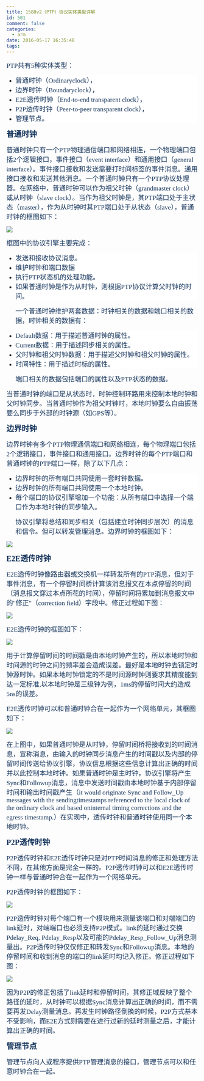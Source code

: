 ```yaml
---
title: 1588v2（PTP）协议实体类型详解
id: 501
comment: false
categories:
  - arm
date: 2016-05-17 16:35:48
tags:
---
```


<span style="color:#17365d; font-family:宋体"><span style="font-size:13pt">PTP共有5种实体类型：</span><span style="color:black; font-size:10pt">
			</span></span>

<!-- more -->
*   <div style="background: white"><span style="color:#17365d; font-family:宋体"><span style="font-size:13pt">普通时钟（Ordinaryclock），</span><span style="color:black; font-size:10pt">
					</span></span></div>
*   <div style="background: white"><span style="color:#17365d; font-family:宋体"><span style="font-size:13pt">边界时钟（Boundaryclock），</span><span style="color:black; font-size:10pt">
					</span></span></div>
*   <div style="background: white"><span style="color:#17365d; font-family:宋体"><span style="font-size:13pt">E2E透传时钟（End-to-end transparent clock），</span><span style="color:black; font-size:10pt">
					</span></span></div>
*   <div style="background: white"><span style="color:#17365d; font-family:宋体"><span style="font-size:13pt">P2P透传时钟（Peer-to-peer transparent clock），</span><span style="color:black; font-size:10pt">
					</span></span></div>
*   <div style="background: white"><span style="color:#17365d; font-family:宋体"><span style="font-size:13pt">管理节点。</span><span style="color:black; font-size:10pt">
					</span></span></div>

<span style="color:#17365d; font-family:宋体"><span style="font-size:15pt">**普通时钟**</span><span style="color:black; font-size:10pt">
					</span></span>

<span style="color:#17365d; font-family:宋体"><span style="font-size:13pt">普通时钟只有一个PTP物理通信端口和网络相连，一个物理端口包括2个逻辑接口，事件接口（event interface）和通用接口（general interface）。事件接口接收和发送需要打时间标签的事件消息。通用接口接收和发送其他消息。一个普通时钟只有一个PTP协议处理器。在网络中，普通时钟可以作为祖父时钟（grandmaster clock）或从时钟（slave clock）。当作为祖父时钟是，其PTP端口处于主状态（master），作为从时钟时其PTP端口处于从状态（slave），普通时钟的框图如下：</span><span style="color:black; font-size:10pt">
					</span></span>

![](http://www.madhex.com/wp-content/uploads/2016/05/051716_0835_1588v2PTP1.png)<span style="color:black; font-family:宋体; font-size:10pt">
				</span>

<span style="color:#17365d; font-family:宋体"><span style="font-size:13pt">框图中的协议引擎主要完成：</span><span style="color:black; font-size:10pt">
					</span></span>

*   <div style="background: white"><span style="color:#17365d; font-family:宋体"><span style="font-size:13pt">发送和接收协议消息。</span><span style="color:black; font-size:10pt">
					</span></span></div>
*   <div style="background: white"><span style="color:#17365d; font-family:宋体"><span style="font-size:13pt">维护时钟和端口数据</span><span style="color:black; font-size:10pt">
					</span></span></div>
*   <div style="background: white"><span style="color:#17365d; font-family:宋体"><span style="font-size:13pt">执行PTP状态机的处理功能。</span><span style="color:black; font-size:10pt">
					</span></span></div>
*   <div style="background: white"><span style="color:#17365d; font-family:宋体"><span style="font-size:13pt">如果普通时钟是作为从时钟，则根据PTP协议计算父时钟的时间。</span><span style="color:black; font-size:10pt">
					</span></span></div>

    <span style="color:#17365d; font-family:宋体"><span style="font-size:13pt">一个普通时钟维护两套数据：时钟相关的数据和端口相关的数据，时钟相关的数据有：</span><span style="color:black; font-size:10pt">
					</span></span>

*   <div style="background: white"><span style="color:#17365d; font-family:宋体"><span style="font-size:13pt">Default数据：用于描述普通时钟的属性。</span><span style="color:black; font-size:10pt">
					</span></span></div>
*   <div style="background: white"><span style="color:#17365d; font-family:宋体"><span style="font-size:13pt">Current数据：用于描述同步相关的属性。</span><span style="color:black; font-size:10pt">
					</span></span></div>
*   <div style="background: white"><span style="color:#17365d; font-family:宋体"><span style="font-size:13pt">父时钟和祖父时钟数据：用于描述父时钟和祖父时钟的属性。</span><span style="color:black; font-size:10pt">
					</span></span></div>
*   <div style="background: white"><span style="color:#17365d; font-family:宋体"><span style="font-size:13pt">时间特性：用于描述时标的属性。</span><span style="color:black; font-size:10pt">
					</span></span></div>

    <span style="color:#17365d; font-family:宋体"><span style="font-size:13pt">端口相关的数据包括端口的属性以及PTP状态的数据。</span><span style="color:black; font-size:10pt">
					</span></span>

<span style="color:#17365d; font-family:宋体"><span style="font-size:13pt">当普通时钟的端口是从状态时，时钟控制环路用来控制本地时钟和父时钟同步。当普通时钟作为祖父时钟时，本地时钟要么自由振荡要么同步于外部的时钟源（如GPS等）。</span><span style="color:black; font-size:10pt">
					</span></span>

<span style="color:#17365d; font-family:宋体"><span style="font-size:15pt">**边界时钟**</span><span style="color:black; font-size:10pt">
					</span></span>

<span style="color:#17365d; font-family:宋体"><span style="font-size:13pt">边界时钟有多个PTP物理通信端口和网络相连，每个物理端口包括2个逻辑接口，事件接口和通用接口。边界时钟的每个PTP端口和普通时钟的PTP端口一样，除了以下几点：</span><span style="color:black; font-size:10pt">
					</span></span>

*   <div style="background: white"><span style="color:#17365d; font-family:宋体"><span style="font-size:13pt">边界时钟的所有端口共同使用一套时钟数据。</span><span style="color:black; font-size:10pt">
					</span></span></div>
*   <div style="background: white"><span style="color:#17365d; font-family:宋体"><span style="font-size:13pt">边界时钟的所有端口共同使用一个本地时钟。</span><span style="color:black; font-size:10pt">
					</span></span></div>
*   <div style="background: white"><span style="color:#17365d; font-family:宋体"><span style="font-size:13pt">每个端口的协议引擎增加一个功能：从所有端口中选择一个端口作为本地时钟的同步输入。</span><span style="color:black; font-size:10pt">
					</span></span></div>

    <span style="color:#17365d; font-family:宋体"><span style="font-size:13pt">协议引擎将总结和同步相关（包括建立时钟同步层次）的消息和信令。但可以转发管理消息。边界时钟的框图如下：</span><span style="color:black; font-size:10pt">
					</span></span>

![](http://www.madhex.com/wp-content/uploads/2016/05/051716_0835_1588v2PTP2.png)<span style="color:black; font-family:宋体; font-size:10pt">
				</span>

<span style="color:#17365d; font-family:宋体"><span style="font-size:15pt">**E2E透传时钟**</span><span style="color:black; font-size:10pt">
					</span></span>

<span style="color:#17365d; font-family:宋体"><span style="font-size:13pt">E2E透传时钟像路由器或交换机一样转发所有的PTP消息，但对于事件消息，有一个停留时间桥计算该消息报文在本点停留的时间（消息报文穿过本点所花的时间），停留时间将累加到消息报文中的"修正"（correction field）字段中。修正过程如下图：</span><span style="color:black; font-size:10pt">
					</span></span>

![](http://www.madhex.com/wp-content/uploads/2016/05/051716_0835_1588v2PTP3.png)<span style="color:black; font-family:宋体; font-size:10pt">
				</span>

<span style="color:#17365d; font-family:宋体"><span style="font-size:13pt">E2E透传时钟的框图如下：</span><span style="color:black; font-size:10pt">
					</span></span>

![](http://www.madhex.com/wp-content/uploads/2016/05/051716_0835_1588v2PTP4.png)<span style="color:black; font-family:宋体; font-size:10pt">
				</span>

<span style="color:#17365d; font-family:宋体"><span style="font-size:13pt">用于计算停留时间的时间戳是由本地时钟产生的，所以本地时钟和时间源的时钟之间的频率差会造成误差。最好是本地时钟去锁定时钟源时钟。如果本地时钟锁定的不是时间源时钟则要求其精度能到达一定标准,以本地时钟是三级钟为例，1ms的停留时间大约造成5ns的误差。</span><span style="color:black; font-size:10pt">
					</span></span>

<span style="color:#17365d; font-family:宋体"><span style="font-size:13pt">E2E透传时钟可以和普通时钟合在一起作为一个网络单元，其框图如下：</span><span style="color:black; font-size:10pt">
					</span></span>

![](http://www.madhex.com/wp-content/uploads/2016/05/051716_0835_1588v2PTP5.png)<span style="color:black; font-family:宋体; font-size:10pt">
				</span>

<span style="color:#17365d; font-family:宋体"><span style="font-size:13pt">在上图中，如果普通时钟是从时钟，停留时间桥将接收到的时间消息，宣称消息，由输入的时钟同步消息产生的时间戳以及内部的停留时间传送给协议引擎，协议信息根据这些信息计算出正确的时间并以此控制本地时钟。如果普通时钟是主时钟，协议引擎将产生Sync和Followup消息，消息中发送时间戳由本地时钟基于内部停留时间和输出时间戳产生（it would originate Sync and Follow_Up messages with the sendingtimestamps referenced to the local clock of the ordinary clock and based oninternal timing corrections and the egress timestamp.）在实现中，透传时钟和普通时钟使用同一个本地时钟。</span><span style="color:black; font-size:10pt">
					</span></span>

<span style="color:#17365d; font-family:宋体"><span style="font-size:15pt">**P2P透传时钟**</span><span style="color:black; font-size:10pt">
					</span></span>

<span style="color:#17365d; font-family:宋体"><span style="font-size:13pt">P2P透传时钟和E2E透传时钟只是对PTP时间消息的修正和处理方法不同，在其他方面是完全一样的。P2P透传时钟可以和E2E透传时钟一样与普通时钟合在一起作为一个网络单元。</span><span style="color:black; font-size:10pt">
					</span></span>

<span style="color:#17365d; font-family:宋体"><span style="font-size:13pt">P2P透传时钟的框图如下：</span><span style="color:black; font-size:10pt">
					</span></span>

![](http://www.madhex.com/wp-content/uploads/2016/05/051716_0835_1588v2PTP6.png)<span style="color:black; font-family:宋体; font-size:10pt">
				</span>

<span style="color:#17365d; font-family:宋体"><span style="font-size:13pt">P2P透传时钟对每个端口有一个模块用来测量该端口和对端端口的link延时，对端端口也必须支持P2P模式。link的延时通过交换Pdelay_Req, Pdelay_Resp以及可能的Pdelay_Resp_Follow_Up消息测量出。P2P透传时钟仅仅修正和转发Sync和Followup消息。本地的停留时间和收到消息的端口的link延时均记入修正。修正过程如下图：</span><span style="color:black; font-size:10pt">
					</span></span>

![](http://www.madhex.com/wp-content/uploads/2016/05/051716_0835_1588v2PTP7.png)<span style="color:black; font-family:宋体; font-size:10pt">
				</span>

<span style="color:#17365d; font-family:宋体"><span style="font-size:13pt">因为P2P的修正包括了link延时和停留时间，其修正域反映了整个路径的延时，从时钟可以根据Sync消息计算出正确的时间，而不需要再发Delay测量消息。再发生时钟路径倒换的时候，P2P方式基本不受影响，而E2E方式则需要在进行过新的延时测量之后，才能计算出正确的时间。</span><span style="color:black; font-size:10pt">
					</span></span>

<span style="color:#17365d; font-family:宋体"><span style="font-size:15pt">**管理节点**</span><span style="color:black; font-size:10pt">
					</span></span>

<span style="color:#17365d; font-family:宋体"><span style="font-size:13pt">管理节点向人或程序提供PTP管理消息的接口，管理节点可以和任意时钟合在一起。</span><span style="color:black; font-size:10pt">
					</span></span>
